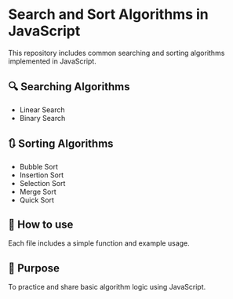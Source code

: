 # Search and Sort Algorithms in JavaScript

This repository includes common searching and sorting algorithms implemented in JavaScript.

## 🔍 Searching Algorithms
- Linear Search
- Binary Search

## 🔃 Sorting Algorithms
- Bubble Sort
- Insertion Sort
- Selection Sort
- Merge Sort
- Quick Sort

## 📁 How to use
Each file includes a simple function and example usage.

## 🧠 Purpose
To practice and share basic algorithm logic using JavaScript.
